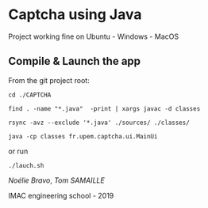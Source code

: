 # Captcha using Java

Project working fine on Ubuntu - Windows - MacOS

## Compile & Launch the app

From the git project root: 

```
cd ./CAPTCHA
```
```
find . -name "*.java"  -print | xargs javac -d classes
```
```
rsync -avz --exclude '*.java' ./sources/ ./classes/
```
```
java -cp classes fr.upem.captcha.ui.MainUi
```

or run 

```
./lauch.sh
```

*Noélie Bravo*, *Tom SAMAILLE*

IMAC engineering school - 2019
